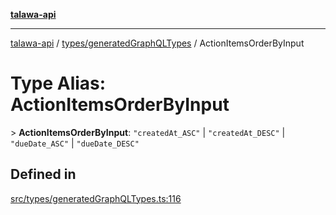 [**talawa-api**](../../../README.md)

***

[talawa-api](../../../modules.md) / [types/generatedGraphQLTypes](../README.md) / ActionItemsOrderByInput

# Type Alias: ActionItemsOrderByInput

\> **ActionItemsOrderByInput**: `"createdAt_ASC"` \| `"createdAt_DESC"` \| `"dueDate_ASC"` \| `"dueDate_DESC"`

## Defined in

[src/types/generatedGraphQLTypes.ts:116](https://github.com/PalisadoesFoundation/talawa-api/blob/4b5c74fd36bcfc2e36f3a06b67d517e865c188be/src/types/generatedGraphQLTypes.ts#L116)

